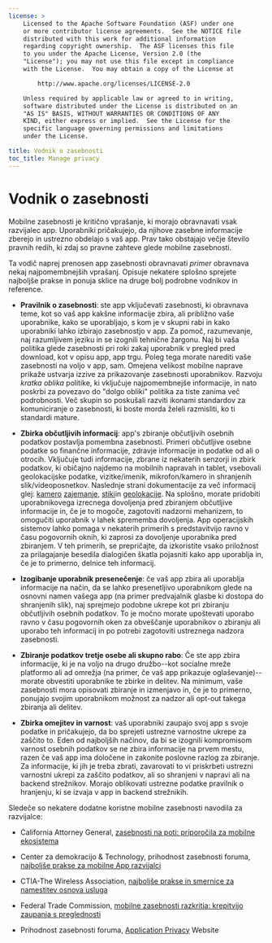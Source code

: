 ```yaml
---
license: >
    Licensed to the Apache Software Foundation (ASF) under one
    or more contributor license agreements.  See the NOTICE file
    distributed with this work for additional information
    regarding copyright ownership.  The ASF licenses this file
    to you under the Apache License, Version 2.0 (the
    "License"); you may not use this file except in compliance
    with the License.  You may obtain a copy of the License at

        http://www.apache.org/licenses/LICENSE-2.0

    Unless required by applicable law or agreed to in writing,
    software distributed under the License is distributed on an
    "AS IS" BASIS, WITHOUT WARRANTIES OR CONDITIONS OF ANY
    KIND, either express or implied.  See the License for the
    specific language governing permissions and limitations
    under the License.

title: Vodnik o zasebnosti
toc_title: Manage privacy
---
```


# Vodnik o zasebnosti

Mobilne zasebnosti je kritično vprašanje, ki morajo obravnavati vsak razvijalec app. Uporabniki pričakujejo, da njihove zasebne informacije zberejo in ustrezno obdelajo s vaš app. Prav tako obstajajo večje število pravnih redih, ki zdaj so pravne zahteve glede mobilne zasebnosti.

Ta vodič naprej prenosen app zasebnosti obravnavati *primer* obravnava nekaj najpomembnejših vprašanj. Opisuje nekatere splošno sprejete najboljše prakse in ponuja sklice na druge bolj podrobne vodnikov in reference.

*   **Pravilnik o zasebnosti**: ste app vključevati zasebnosti, ki obravnava teme, kot so vaš app kakšne informacije zbira, ali približno vaše uporabnike, kako se uporabljajo, s kom je v skupni rabi in kako uporabniki lahko izbirajo zasebnostjo v app. Za pomoč, razumevanje, naj razumljivem jeziku in se izognili tehnične žargonu. Naj bi vaša politika glede zasebnosti pri roki zakaj uporabnik v pregled pred download, kot v opisu app, app trgu. Poleg tega morate narediti vaše zasebnosti na voljo v app, sam. Omejena velikost mobilne naprave prikaže ustvarja izzive za prikazovanje zasebnosti uporabnikov. Razvoju *kratka oblika* politike, ki vključuje najpomembnejše informacije, in nato poskrbi za povezavo do "dolgo obliki" politika za tiste zanima več podrobnosti. Več skupin so poskušali razviti ikonami standardov za komuniciranje o zasebnosti, ki boste morda želeli razmisliti, ko ti standardi mature.

*   **Zbirka občutljivih informacij**: app's zbiranje občutljivih osebnih podatkov postavlja pomembna zasebnosti. Primeri občutljive osebne podatke so finančne informacije, zdravje informacije in podatke od ali o otrocih. Vključuje tudi informacije, zbrane iz nekaterih senzorji in zbirk podatkov, ki običajno najdemo na mobilnih napravah in tablet, vsebovali geolokacijske podatke, vizitke/imenik, mikrofon/kamero in shranjenih slik/videoposnetkov. Naslednje strani dokumentacije za več informacij glej: [kamero][1] [zajemanje][2], [stiki][3]in [geolokacije][4]. Na splošno, morate pridobiti uporabnikovega izrecnega dovoljenja pred zbiranjem občutljive informacije in, če je to mogoče, zagotoviti nadzorni mehanizem, to omogučiti uporabnik v lahek sprememba dovoljenja. App operacijskih sistemov lahko pomaga v nekaterih primerih s predstavitvijo ravno v času pogovornih oknih, ki zaprosi za dovoljenje uporabnika pred zbiranjem. V teh primerih, se prepričajte, da izkoristite vsako priložnost za prilagajanje besedila dialogičen škatla pojasniti kako app uporablja in, če je to primerno, delnice teh informacij.

*   **Izogibanje uporabnik presenečenje**: če vaš app zbira ali uporablja informacije na način, da se lahko presenetljivo uporabnikom glede na osnovni namen vašega app (na primer predvajalnik glasbe ki dostopa do shranjenih slik), naj sprejmejo podobne ukrepe kot pri zbiranju občutljivih osebnih podatkov. To je močno morate upoštevati uporabo ravno v času pogovornih oken za obveščanje uporabnikov o zbiranju ali uporabo teh informacij in po potrebi zagotoviti ustreznega nadzora zasebnosti.

*   **Zbiranje podatkov tretje osebe ali skupno rabo**: Če ste app zbira informacije, ki je na voljo na drugo družbo--kot socialne mreže platformo ali ad omrežja (na primer, če vaš app prikazuje oglaševanje)--morate obvestiti uporabnike te zbirke in delitev. Na minimum, vaše zasebnosti mora opisovati zbiranje in izmenjavo in, če je to primerno, ponujajo svojim uporabnikom možnost za nadzor ali opt-out takega zbiranja ali delitev.

*   **Zbirka omejitev in varnost**: vaš uporabniki zaupajo svoj app s svoje podatke in pričakujejo, da bo sprejeti ustrezne varnostne ukrepe za zaščito to. Eden od najboljših načinov, da bi se izognili kompromisom varnost osebnih podatkov se ne zbira informacije na prvem mestu, razen če vaš app ima določene in zakonite poslovne razlog za zbiranje. Za informacije, ki jih je treba zbrati, zavarovati to vi priskrbeti ustrezni varnostni ukrepi za zaščito podatkov, ali so shranjeni v napravi ali na backend strežnikov. Morajo oblikovati ustrezne podatke pravilnik o hranjenju, ki se izvaja v app in backend strežnikih.

 [1]: cordova_camera_camera.md.html
 [2]: cordova_media_capture_capture.md.html
 [3]: cordova_contacts_contacts.md.html
 [4]: cordova_geolocation_geolocation.md.html

Sledeče so nekatere dodatne koristne mobilne zasebnosti navodila za razvijalce:

*   California Attorney General, [zasebnosti na poti: priporočila za mobilne ekosistema][5]

*   Center za demokracijo & Technology, prihodnost zasebnosti foruma, [najboljše prakse za mobilne App razvijalci][6]

*   CTIA-The Wireless Association, [najboljše prakse in smernice za namestitev osnova usluga][7]

*   Federal Trade Commission, [mobilne zasebnosti razkritja: krepitvijo zaupanja s preglednosti][8]

*   Prihodnost zasebnosti foruma, [Application Privacy][9] Website

 [5]: http://oag.ca.gov/sites/all/files/pdfs/privacy/privacy_on_the_go.pdf
 [6]: http://www.futureofprivacy.org/wp-content/uploads/Best-Practices-for-Mobile-App-Developers_Final.pdf
 [7]: http://www.ctia.org/business_resources/wic/index.cfm/AID/11300
 [8]: http://www.ftc.gov/os/2013/02/130201mobileprivacyreport.pdf
 [9]: http://www.applicationprivacy.org